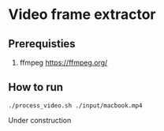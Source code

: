 # Video frame extractor

## Prerequisties

1. ffmpeg https://ffmpeg.org/

## How to run

```
./process_video.sh ./input/macbook.mp4
```

Under construction
